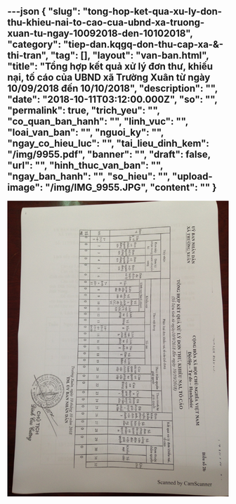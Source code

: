 ---json
{
    "slug": "tong-hop-ket-qua-xu-ly-don-thu-khieu-nai-to-cao-cua-ubnd-xa-truong-xuan-tu-ngay-10092018-den-10102018",
    "category": "tiep-dan.kqgq-don-thu-cap-xa-&-thi-tran",
    "tag": [],
    "layout": "van-ban.html",
    "title": "Tổng hợp kết quả xử lý đơn thư, khiếu nại, tố cáo của UBND xã Trường Xuân từ ngày 10/09/2018 đến 10/10/2018",
    "description": "",
    "date": "2018-10-11T03:12:00.000Z",
    "so": "",
    "permalink": true,
    "trich_yeu": "",
    "co_quan_ban_hanh": "",
    "linh_vuc": "",
    "loai_van_ban": "",
    "nguoi_ky": "",
    "ngay_co_hieu_luc": "",
    "tai_lieu_dinh_kem": "/img/9955.pdf",
    "banner": "",
    "draft": false,
    "url": "",
    "hinh_thuc_van_ban": "",
    "ngay_ban_hanh": "",
    "so_hieu": "",
    "upload-image": "/img/IMG_9955.JPG",
    "__content__": ""
}
---
<p><img alt="" src="/img/IMG_9955.JPG" /></p>
